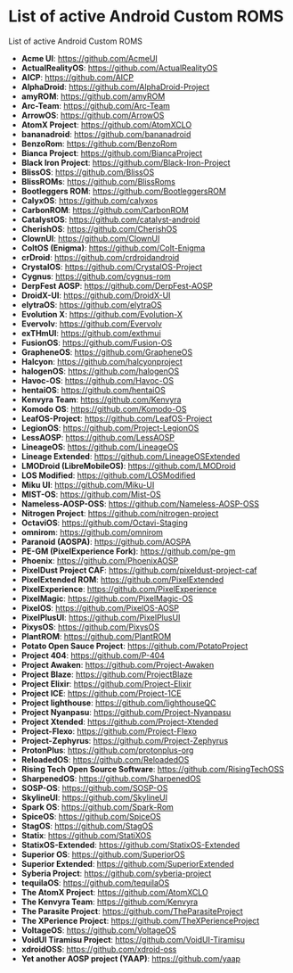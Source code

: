 # List of active Android Custom ROMS
List of active Android Custom ROMS

* **Acme UI**: https://github.com/AcmeUI
* **ActualRealityOS**: https://github.com/ActualRealityOS
* **AICP**: https://github.com/AICP
* **AlphaDroid**: https://github.com/AlphaDroid-Project
* **amyROM**: https://github.com/amyROM
* **Arc-Team**: https://github.com/Arc-Team
* **ArrowOS**: https://github.com/ArrowOS
* **AtomX Project**: https://github.com/AtomXCLO
* **bananadroid**: https://github.com/bananadroid
* **BenzoRom**: https://github.com/BenzoRom
* **Bianca Project**: https://github.com/BiancaProject
* **Black Iron Project**: https://github.com/Black-Iron-Project
* **BlissOS**: https://github.com/BlissOS
* **BlissROMs**: https://github.com/BlissRoms
* **Bootleggers ROM**: https://github.com/BootleggersROM
* **CalyxOS**: https://github.com/calyxos
* **CarbonROM**: https://github.com/CarbonROM
* **CatalystOS**: https://github.com/catalyst-android
* **CherishOS**: https://github.com/CherishOS
* **ClownUI**: https://github.com/ClownUI
* **ColtOS (Enigma)**: https://github.com/Colt-Enigma
* **crDroid**: https://github.com/crdroidandroid
* **CrystalOS**: https://github.com/CrystalOS-Project
* **Cygnus**: https://github.com/cygnus-rom
* **DerpFest AOSP**: https://github.com/DerpFest-AOSP
* **DroidX-UI**: https://github.com/DroidX-UI
* **elytraOS**: https://github.com/elytraOS
* **Evolution X**: https://github.com/Evolution-X
* **Evervolv**: https://github.com/Evervolv
* **exTHmUI**: https://github.com/exthmui
* **FusionOS**: https://github.com/Fusion-OS
* **GrapheneOS**: https://github.com/GrapheneOS
* **Halcyon**: https://github.com/halcyonproject
* **halogenOS**: https://github.com/halogenOS
* **Havoc-OS**: https://github.com/Havoc-OS
* **hentaiOS**: https://github.com/hentaiOS
* **Kenvyra Team**: https://github.com/Kenvyra
* **Komodo OS**: https://github.com/Komodo-OS
* **LeafOS-Project**: https://github.com/LeafOS-Project
* **LegionOS**: https://github.com/Project-LegionOS
* **LessAOSP**: https://github.com/LessAOSP
* **LineageOS**: https://github.com/LineageOS
* **Lineage Extended**: https://github.com/LineageOSExtended
* **LMODroid (LibreMobileOS)**: https://github.com/LMODroid
* **LOS Modified**: https://github.com/LOSModified
* **Miku UI**: https://github.com/Miku-UI
* **MIST-OS**: https://github.com/Mist-OS
* **Nameless-AOSP-OSS**: https://github.com/Nameless-AOSP-OSS
* **Nitrogen Project**: https://github.com/nitrogen-project
* **OctaviOS**: https://github.com/Octavi-Staging
* **omnirom**: https://github.com/omnirom
* **Paranoid (AOSPA)**: https://github.com/AOSPA
* **PE-GM (PixelExperience Fork)**: https://github.com/pe-gm
* **Phoenix**: https://github.com/PhoenixAOSP
* **PixelDust Project CAF**: https://github.com/pixeldust-project-caf
* **PixelExtended ROM**: https://github.com/PixelExtended
* **PixelExperience**: https://github.com/PixelExperience
* **PixelMagic**: https://github.com/PixelMagic-OS
* **PixelOS**: https://github.com/PixelOS-AOSP
* **PixelPlusUI**: https://github.com/PixelPlusUI
* **PixysOS**: https://github.com/PixysOS
* **PlantROM**: https://github.com/PlantROM
* **Potato Open Sauce Project**: https://github.com/PotatoProject
* **Project 404**: https://github.com/P-404
* **Project Awaken**: https://github.com/Project-Awaken
* **Project Blaze**: https://github.com/ProjectBlaze
* **Project Elixir**: https://github.com/Project-Elixir
* **Project ICE**: https://github.com/Project-1CE
* **Project lighthouse**: https://github.com/lighthouseQC
* **Project Nyanpasu**: https://github.com/Project-Nyanpasu
* **Project Xtended**: https://github.com/Project-Xtended
* **Project-Flexo**: https://github.com/Project-Flexo
* **Project-Zephyrus**: https://github.com/Project-Zephyrus
* **ProtonPlus**: https://github.com/protonplus-org
* **ReloadedOS**: https://github.com/ReloadedOS
* **Rising Tech Open Source Software**: https://github.com/RisingTechOSS
* **SharpenedOS**: https://github.com/SharpenedOS
* **SOSP-OS**: https://github.com/SOSP-OS
* **SkylineUI**: https://github.com/SkylineUI
* **Spark OS**: https://github.com/Spark-Rom
* **SpiceOS**: https://github.com/SpiceOS
* **StagOS**: https://github.com/StagOS
* **Statix**: https://github.com/StatiXOS
* **StatixOS-Extended**: https://github.com/StatixOS-Extended
* **Superior OS**: https://github.com/SuperiorOS
* **Superior Extended**: https://github.com/SuperiorExtended
* **Syberia Project**: https://github.com/syberia-project
* **tequilaOS**: https://github.com/tequilaOS
* **The AtomX Project**: https://github.com/AtomXCLO
* **The Kenvyra Team**: https://github.com/Kenvyra
* **The Parasite Project**: https://github.com/TheParasiteProject
* **The XPerience Project**: https://github.com/TheXPerienceProject
* **VoltageOS**: https://github.com/VoltageOS
* **VoidUI Tiramisu Project**: https://github.com/VoidUI-Tiramisu
* **xdroidOSS**: https://github.com/xdroid-oss
* **Yet another AOSP project (YAAP)**: https://github.com/yaap
